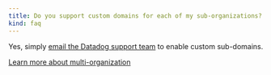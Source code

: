 ```yaml
---
title: Do you support custom domains for each of my sub-organizations?
kind: faq
---
```


Yes, simply [email the Datadog support team](/help) to enable custom sub-domains.

[Learn more about multi-organization](/account_management/multi_organization)
